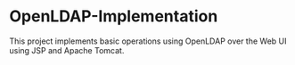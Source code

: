 # OpenLDAP-Implementation
This project implements basic operations using OpenLDAP over the Web UI using JSP and Apache Tomcat.
